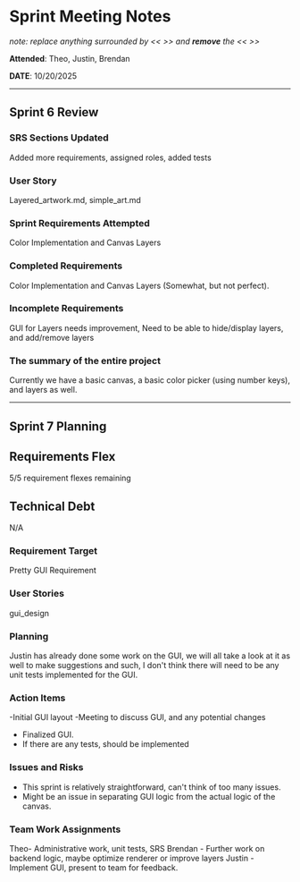 # Sprint Meeting Notes

*note: replace anything surrounded by << >> and **remove** the << >>*

**Attended**: Theo, Justin, Brendan

**DATE**: 10/20/2025

***

## Sprint 6 Review

### SRS Sections Updated

Added more requirements, assigned roles, added tests

### User Story

Layered_artwork.md, simple_art.md 

### Sprint Requirements Attempted

Color Implementation and Canvas Layers

### Completed Requirements

Color Implementation and Canvas Layers (Somewhat, but not perfect).

### Incomplete Requirements

GUI for Layers needs improvement, Need to be able to hide/display layers, and add/remove layers

### The summary of the entire project

Currently we have a basic canvas, a basic color picker (using number keys), and layers as well. 
***

## Sprint 7 Planning

## Requirements Flex

5/5 requirement flexes remaining

## Technical Debt

N/A

### Requirement Target

Pretty GUI Requirement

### User Stories

gui_design

### Planning

Justin has already done some work on the GUI, we will all take a look at it as well to make suggestions and such,
I don't think there will need to be any unit tests implemented for the GUI. 

### Action Items

-Initial GUI layout
-Meeting to discuss GUI, and any potential changes
- Finalized GUI. 
- If there are any tests, should be implemented

### Issues and Risks

- This sprint is relatively straightforward, can't think of too many issues.
- Might be an issue in separating GUI logic from the actual logic of the canvas. 

### Team Work Assignments

Theo- Administrative work, unit tests, SRS
Brendan - Further work on backend logic, maybe optimize renderer or improve layers
Justin - Implement GUI, present to team for feedback. 